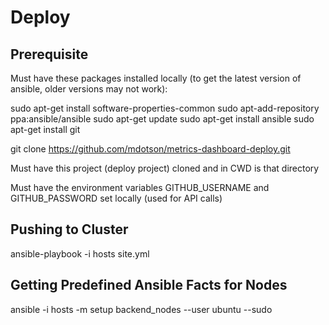 Deploy
======

Prerequisite
------------
Must have these packages installed locally (to get the latest version of ansible, older versions may not work): 

sudo apt-get install software-properties-common
sudo apt-add-repository ppa:ansible/ansible
sudo apt-get update
sudo apt-get install ansible
sudo apt-get install git

git clone https://github.com/mdotson/metrics-dashboard-deploy.git

Must have this project (deploy project) cloned and in CWD is that directory

Must have the environment variables GITHUB_USERNAME and GITHUB_PASSWORD set locally (used for API calls)

Pushing to Cluster
--------------
ansible-playbook -i hosts site.yml

Getting Predefined Ansible Facts for Nodes
------
ansible -i hosts -m setup backend_nodes --user ubuntu --sudo